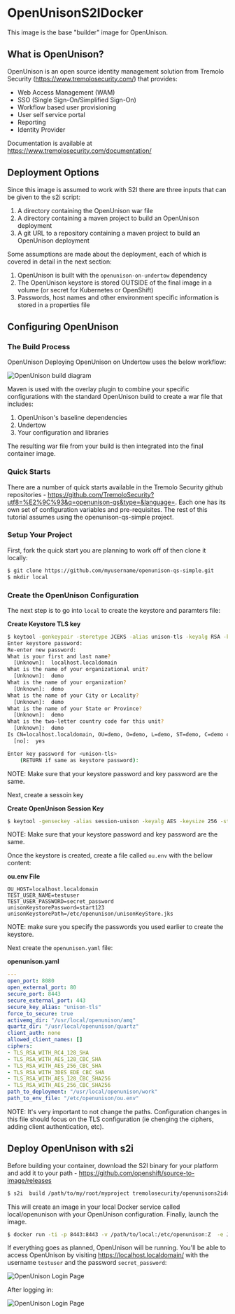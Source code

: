 # OpenUnisonS2IDocker

This image is the base "builder" image for OpenUnison.

## What is OpenUnison?

OpenUnison is an open source identity management solution from Tremolo Security (https://www.tremolosecurity.com/) that provides:

* Web Access Management (WAM)
* SSO (Single Sign-On/Simplified Sign-On)
* Workflow based user provisioning
* User self service portal
* Reporting
* Identity Provider

Documentation is available at https://www.tremolosecurity.com/documentation/

## Deployment Options

Since this image is assumed to work with S2I there are three inputs that can be given to the s2i script:

1. A directory containing the OpenUnison war file
2. A directory containing a maven project to build an OpenUnison deployment
3. A git URL to a repository containing a maven project to build an OpenUnison deployment

Some assumptions are made about the deployment, each of which is covered in detail in the next section:

1. OpenUnison is built with the `openunison-on-undertow` dependency
1. The OpenUnison keystore is stored OUTSIDE of the final image in a volume (or secret for Kubernetes or OpenShift)
2. Passwords, host names and other environment specific information is stored in a properties file

## Configuring OpenUnison

### The Build Process

OpenUnison Deploying OpenUnison on Undertow uses the below workflow:

![OpenUnison build diagram](doc-imgs/openunison_build.png)

Maven is used with the overlay plugin to combine your specific configurations with the standard OpenUnison build to create a war file that includes:

1. OpenUnison's baseline dependencies
2. Undertow
3. Your configuration and libraries

The resulting war file from your build is then integrated into the final container image.

### Quick Starts

There are a number of quick starts available in the Tremolo Security github repositories - https://github.com/TremoloSecurity?utf8=%E2%9C%93&q=openunison-qs&type=&language=.  Each one has its own set of configuration variables and pre-requisites.  The rest of this tutorial assumes using the openunison-qs-simple project.  

### Setup Your Project

First, fork the quick start you are planning to work off of then clone it locally:

```bash
$ git clone https://github.com/myusername/openunison-qs-simple.git
$ mkdir local
```

### Create the OpenUnison Configuration

The next step is to go into `local` to create the keystore and paramters file:

**Create Keystore TLS key**
```bash
$ keytool -genkeypair -storetype JCEKS -alias unison-tls -keyalg RSA -keysize 2048 -sigalg SHA256withRSA -keystore ./unisonKeyStore.jks -validity 3650
Enter keystore password:
Re-enter new password:
What is your first and last name?
  [Unknown]:  localhost.localdomain
What is the name of your organizational unit?
  [Unknown]:  demo
What is the name of your organization?
  [Unknown]:  demo
What is the name of your City or Locality?
  [Unknown]:  demo
What is the name of your State or Province?
  [Unknown]:  demo
What is the two-letter country code for this unit?
  [Unknown]:  demo
Is CN=localhost.localdomain, OU=demo, O=demo, L=demo, ST=demo, C=demo correct?
  [no]:  yes

Enter key password for <unison-tls>
	(RETURN if same as keystore password):
```

NOTE: Make sure that your keystore password and key password are the same.

Next, create a sessoin key

**Create OpenUnison Session Key**
```bash
$ keytool -genseckey -alias session-unison -keyalg AES -keysize 256 -storetype JCEKS -keystore ./unisonKeyStore.jks
```

NOTE: Make sure that your keystore password and key password are the same.

Once the keystore is created, create a file called `ou.env` with the bellow content:

**ou.env File**
```properties
OU_HOST=localhost.localdomain
TEST_USER_NAME=testuser
TEST_USER_PASSWORD=secret_password
unisonKeystorePassword=start123
unisonKeystorePath=/etc/openunison/unisonKeyStore.jks
```

NOTE: make sure you specify the passwords you used earlier to create the keystore.

Next create the `openunison.yaml` file:

**openunison.yaml**
```yaml
---
open_port: 8080
open_external_port: 80
secure_port: 8443
secure_external_port: 443
secure_key_alias: "unison-tls"
force_to_secure: true
activemq_dir: "/usr/local/openunison/amq"
quartz_dir: "/usr/local/openunison/quartz"
client_auth: none
allowed_client_names: []
ciphers:
- TLS_RSA_WITH_RC4_128_SHA
- TLS_RSA_WITH_AES_128_CBC_SHA
- TLS_RSA_WITH_AES_256_CBC_SHA
- TLS_RSA_WITH_3DES_EDE_CBC_SHA
- TLS_RSA_WITH_AES_128_CBC_SHA256
- TLS_RSA_WITH_AES_256_CBC_SHA256
path_to_deployment: "/usr/local/openunison/work"
path_to_env_file: "/etc/openunison/ou.env"
```

NOTE: It's very important to not change the paths.  Configuration changes in this file should focus on the TLS configuration (ie chenging the ciphers, adding client authentication, etc).


## Deploy OpenUnison with s2i

Before building your container, download the S2I binary for your platform and add it to your path - https://github.com/openshift/source-to-image/releases

```bash
$ s2i  build /path/to/my/root/myproject tremolosecurity/openunisons2idocker:1.0.12  local/openunison
```

This will create an image in your local Docker service called local/openunison with your OpenUnison configuration.  Finally, launch the image.

```bash
$ docker run -ti -p 8443:8443 -v /path/to/local:/etc/openunison:Z  -e JAVA_OPTS='-Djava.awt.headless=true -Djava.security.egd=file:/dev/./urandom' --name openunison local/openunison
```

If everything goes as planned, OpenUnison will be running.  You'll be able to access OpenUnison by visiting https://localhost.localdomain/ with the username `testuser` and the password `secret_password`:

![OpenUnison Login Page](doc-imgs/login.png)

After logging in:

![OpenUnison Login Page](doc-imgs/loggedin.png)
